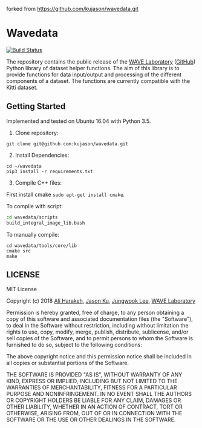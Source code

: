 forked from https://github.com/kujason/wavedata.git

# Wavedata

[1]:[https://travis-ci.com/kujason/wavedata]
[![Build Status](https://travis-ci.com/kujason/wavedata.svg?token=q1CfB5VfAVvKxUyudP69&branch=master)][1]

The repository contains the public release of the [WAVE Laboratory](http://wavelab.uwaterloo.ca/) ([GitHub](https://github.com/wavelab)) Python library of dataset helper functions. The aim of this library is to provide functions for data input/output and processing of the different components of a dataset. The functions are currently compatible with the Kitti dataset.

## Getting Started
Implemented and tested on Ubuntu 16.04 with Python 3.5.

1. Clone repository:
```
git clone git@github.com:kujason/wavedata.git
```

2. Install Dependencies:
```
cd ~/wavedata
pip3 install -r requirements.txt
```

3. Compile C++ files:

First install cmake `sudo apt-get install cmake`.

To compile with script:
```bash
cd wavedata/scripts
build_integral_image_lib.bash
```
To manually compile:
```
cd wavedata/tools/core/lib
cmake src
make
```

## LICENSE
MIT License

Copyright (c) 2018
[Ali Harakeh](https://github.com/asharakeh),
[Jason Ku](https://github.com/kujason),
[Jungwook Lee](https://github.com/jungwook-lee),
[WAVE Laboratory](http://wavelab.uwaterloo.ca/)

Permission is hereby granted, free of charge, to any person obtaining a copy
of this software and associated documentation files (the "Software"), to deal
in the Software without restriction, including without limitation the rights
to use, copy, modify, merge, publish, distribute, sublicense, and/or sell
copies of the Software, and to permit persons to whom the Software is
furnished to do so, subject to the following conditions:

The above copyright notice and this permission notice shall be included in all
copies or substantial portions of the Software.

THE SOFTWARE IS PROVIDED "AS IS", WITHOUT WARRANTY OF ANY KIND, EXPRESS OR
IMPLIED, INCLUDING BUT NOT LIMITED TO THE WARRANTIES OF MERCHANTABILITY,
FITNESS FOR A PARTICULAR PURPOSE AND NONINFRINGEMENT. IN NO EVENT SHALL THE
AUTHORS OR COPYRIGHT HOLDERS BE LIABLE FOR ANY CLAIM, DAMAGES OR OTHER
LIABILITY, WHETHER IN AN ACTION OF CONTRACT, TORT OR OTHERWISE, ARISING FROM,
OUT OF OR IN CONNECTION WITH THE SOFTWARE OR THE USE OR OTHER DEALINGS IN THE
SOFTWARE.
